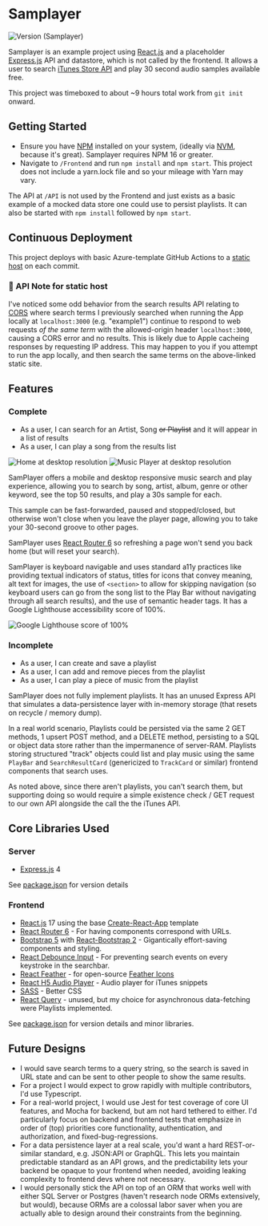 # Samplayer
![Version (Samplayer)](https://img.shields.io/badge/Samplayer-0.0.1-blue.svg)

Samplayer is an example project using [React.js](https://reactjs.org/) and a placeholder 
[Express.js](https://expressjs.com/) API and datastore, which is not called by the frontend. It allows a user to search 
[iTunes Store API](https://affiliate.itunes.apple.com/resources/documentation/itunes-store-web-service-search-api) 
and play 30 second audio samples available free.

This project was timeboxed to about ~9 hours total work from `git init` onward.

## Getting Started
* Ensure you have [NPM](https://docs.npmjs.com/downloading-and-installing-node-js-and-npm) installed on your system,
  (ideally via [NVM](https://github.com/nvm-sh/nvm), because it's great). Samplayer requires NPM 16 or greater.
* Navigate to `/Frontend` and run `npm install` and `npm start`. This project does not include a yarn.lock file and 
so your mileage with Yarn may vary.

The API at `/API` is not used by the Frontend and just exists as a basic example of a mocked data store one could use to persist 
playlists. It can also be started with `npm install` followed by `npm start`.

## Continuous Deployment
This project deploys with basic Azure-template GitHub Actions to a [static host](https://purple-sand-0aaf61b0f.1.azurestaticapps.net/)
on each commit.

### 🚨 API Note for static host
I've noticed some odd behavior from the search results API relating to [CORS](https://developer.mozilla.org/en-US/docs/Web/HTTP/CORS) where search terms I previously searched when running the App locally at `localhost:3000` (e.g. "example1") continue to respond to web requests *of the same term* with the allowed-origin header `localhost:3000`, causing a CORS error and no results. This is likely due to Apple cacheing responses by requesting IP address. This may happen to you if you attempt to run the app locally, and then search the same terms on the above-linked static site.

## Features

### Complete
* As a user, I can search for an Artist, Song ~~or Playlist~~ and it will appear in a list of results
* As a user, I can play a song from the results list

![Home at desktop resolution](Frontend/public/examples/MusicMobile.png)
![Music Player at desktop resolution](Frontend/public/examples/MusicDesktop.png)


SamPlayer offers a mobile and desktop responsive music search and play experience, allowing you
to search by song, artist, album, genre or other keyword, see the top 50 results, and play a 30s sample for each.

This sample can be fast-forwarded, paused and stopped/closed, but otherwise won't close when you leave the player page, allowing you to
take your 30-second groove to other pages.

SamPlayer uses [React Router 6](https://reactrouter.com/docs/en/v6/getting-started/overview) so refreshing a page
won't send you back home (but will reset your search).

SamPlayer is keyboard navigable and uses standard a11y practices like providing textual indicators of status, titles 
for icons that convey meaning, alt text for images, the use of `<section>` to allow for skipping navigation (so keyboard users can
go from the song list to the Play Bar without navigating through all search results), and the use of semantic header 
tags. It has a Google Lighthouse accessibility score of 100%.

![Google Lighthouse score of 100%](Frontend/public/examples/Lighthouse.png)

### Incomplete
* As a user, I can create and save a playlist
* As a user, I can add and remove pieces from the playlist
* As a user, I can play a piece of music from the playlist

SamPlayer does not fully implement playlists. It has an unused Express API that simulates a data-persistence layer
with in-memory storage (that resets on recycle / memory dump).

In a real world scenario, Playlists could be persisted via the same 2 GET methods, 1 upsert POST method, and a DELETE method,
persisting to a SQL or object data store rather than the impermanence of server-RAM. Playlists storing structured
"track" objects could list and play music using the same `PlayBar` and `SearchResultCard` (genericized to 
`TrackCard` or similar) frontend components that search uses.

As noted above, since there aren't playlists, you can't search them, but supporting doing so would
require a simple existence check / GET request to our own API alongside the call the the iTunes API.

## Core Libraries Used

### Server
* [Express.js](https://expressjs.com/) 4

See [package.json](/API/package.json) for version details

### Frontend
* [React.js](https://reactjs.org/) 17 using the base [Create-React-App](https://create-react-app.dev/) template
* [React Router 6](https://reactrouter.com/docs/en/v6/getting-started/overview) - For having components correspond with URLs.
* [Bootstrap 5](https://getbootstrap.com/docs/5.0/getting-started/introduction/) 
  with 
  [React-Bootstrap 2](https://react-bootstrap.github.io/) - Gigantically effort-saving components and styling.
* [React Debounce Input](https://www.npmjs.com/package/react-debounce-input) - For preventing search events on every keystroke in the searchbar.
* [React Feather](https://www.npmjs.com/package/react-feather) - for open-source [Feather Icons](https://feathericons.com/)
* [React H5 Audio Player](https://www.npmjs.com/package/react-h5-audio-player) - Audio player for iTunes snippets
* [SASS](https://www.npmjs.com/package/sass) - Better CSS
* [React Query](https://react-query.tanstack.com/) - unused, but my choice for asynchronous data-fetching were Playlists implemented.

See [package.json](/API/package.json) for version details and minor libraries.

## Future Designs

* I would save search terms to a query string, so the search is saved in URL state and can be sent to other people to show the same results.
* For a project I would expect to grow rapidly with multiple contributors, I'd use Typescript.
* For a real-world project, I would use Jest for test coverage of core UI features, and Mocha for backend, but am not hard tethered to either. I'd particularly focus on backend and frontend tests that emphasize in order of (top) priorities core functionality, authentication, and authorization, and fixed-bug-regressions.
* For a data persistence layer at a real scale, you'd want a hard REST-or-similar standard, e.g. JSON:API or GraphQL.
This lets you maintain predictable standard as an API grows, and the predictability lets your backend be opaque
to your frontend when needed, avoiding leaking complexity to frontend devs where not necessary.
* I would personally stick the API on top of an ORM that works well with either SQL Server or Postgres (haven't research node ORMs extensively, but would), because ORMs are a colossal labor saver when you are actually able to design around their constraints from the beginning.
